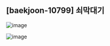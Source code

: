 ## [baekjoon-10799] 쇠막대기

![image](https://user-images.githubusercontent.com/22045163/122012754-7a28a680-cdf8-11eb-9a27-1437e6c2e052.png)

![image](https://user-images.githubusercontent.com/22045163/122012801-87459580-cdf8-11eb-92ee-48e0dce579f2.png)
